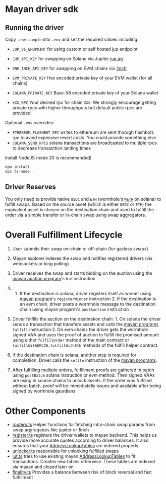 # Mayan driver sdk

## Running the driver

Copy `.env.sample` into `.env` and set the required values including:

-   `JUP_V6_ENDPOINT` for using custom or self hosted jup endpoint
-   `JUP_API_KEY` for swapping on Solana via Jupiter [jup.ag](https://station.jup.ag/docs/apis/swap-api)
-   `ONE_INCH_API_KEY` for swapping on EVM chains via [1inch](https://portal.1inch.dev/)

-   `EVM_PRIVATE_KEY` Hex encoded private key of your EVM wallet (for all chains)
-   `SOLANA_PRIVATE_KEY` Base-58 encoded private key of your Solana wallet

-   `XXX_RPC` Your desired rpc for chain `XXX`. We strongly encourage getting private rpcs with higher throughputs but default public rpcs are provided

Optional `.env` overrides:

-   `ETHEREUM_FLASHBOT_RPC` writes to ethereum are sent thorugh flashbots rpc to avoid expensive revert costs. You could provide something else
-   `SOLANA_SEND_RPCS` solana transactions are broadcasted to multiple rpcs to decrease transacttion landing times

Install NodeJS (node 20 is recommended)

```bash
npm install
npx ts-node .
```

## Driver Reserves

You only need to provide native `USDC` and `ETH` (wormhole's [`WETH`](https://solscan.io/account/7vfCXTUXx5WJV5JADk17DUJ4ksgau7utNKj4b963voxs) on solana) to fulfill swaps. Based on the source asset (which is either `USDC` or `ETH`) the equivalent asset is chosen on the destination chain and used to fulfill the order via a simple transfer or in-chain swap using swap aggregators.



# Overall Fulfillment Lifecycle

1. User submits their swap on-chain or off-chain (for gasless swaps)
2. Mayan explorer indexes the swap and notifies registered drivers (via websockets or long polling)
3. Driver receives the swap and starts bidding on the auction using the [mayan auction program](https://explorer.solana.com/account/4oUq8HocfbPUpvu1j5ZVbLcoak7DFz2CLK3f91qUuQzH)'s `bid` instruction

4.  1. If the destination is solana, driver registers itself as winner using [mayan program](https://explorer.solana.com/account/5vBpQGxxnzjhv3FNFVpVmGWsUhhNFu4xTbyGs3W2Sbbx)'s `registerWinner` instruction 2. If the destination is an evm chain, driver posts a wormhole message to the destination chain using mayan progarm's `postAuction` instruction

5. Driver fulfills the auction on the destination chain: 1. On solana the driver sends a transaction that transfers assets and calls the [mayan programs](https://explorer.solana.com/account/5vBpQGxxnzjhv3FNFVpVmGWsUhhNFu4xTbyGs3W2Sbbx) `fulfill` instruction 2. On evm chains the driver gets the wormhole signed VAA and uses the proof of auction to fulfill the promised amount using either `fulfillOrder` method of the main contract or
   `fulfillWithERC20,fulfillWithEth` methods of the fulfill helper contract.

6. If the destination chain is solana, another step is required for completiion. Driver calls the `settle` instruction of the [mayan programs](https://explorer.solana.com/account/5vBpQGxxnzjhv3FNFVpVmGWsUhhNFu4xTbyGs3W2Sbbx).

7. After fulfilling multiple orders, fulfillment proofs are gathered in batch using `postBatch` solana instruction or evm method. Then signed VAAs are using in source chains to unlock assets. If the order was fulfilled without batch, proof will be immediatelly issues and available after being signed  by wormhole gaurdians

# Other Components

-   [routers.ts](src/driver/routers.ts) Helper functions for fetching intra-chain swap params from swap aggregators like jupiter or 1inch
-   [register.ts](src/driver/register.ts) registers the driver wallets to mayan backend. This helps us provide more accurate quotes according to driver balances. It also ensures that your [AddressLookupTables](https://solana.com/docs/advanced/lookup-tables) are indexed properly
-   [unlocker.ts](src/driver/unlocker.ts) responsible for unlocking fulfilled swaps
-   [lut.ts](src/utils/lut.ts) tries to use existing mayan [AddressLookupTables](https://solana.com/docs/advanced/lookup-tables) to fit transactions. Creates new tables otherwise. These tables are indexed via mayan and closed later on
-   [finality.ts](src/utils/finality.ts) Provides a balance between risk of block reversal and fast fulfillment
